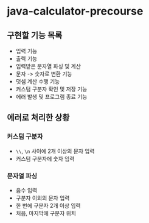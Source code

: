 # java-calculator-precourse

## 구현할 기능 목록

- 입력 기능
- 출력 기능
- 입력받은 문자열 파싱 및 계산
- 문자 -> 숫자로 변환 기능
- 덧셈 계산 수행 기능
- 커스텀 구분자 확인 및 저장 기능
- 에러 발생 및 프로그램 종료 기능

## 에러로 처리한 상황

### 커스텀 구분자

- `\\`, `\n` 사이에 2개 이상의 문자 입력
- 커스텀 구분자에 숫자 입력

### 문자열 파싱

- 음수 입력
- 구분자 이외의 문자 입력
- 한 번에 구분자 2개 이상 입력
- 처음, 마지막에 구분자 위치